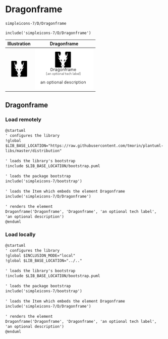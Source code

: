 # Dragonframe


```text
simpleicons-7/D/Dragonframe
```

```text
include('simpleicons-7/D/Dragonframe')
```



| Illustration | Dragonframe |
| :---: | :---: |
| ![illustration for Illustration](../../simpleicons-7/D/Dragonframe.png) | ![illustration for Dragonframe](../../simpleicons-7/D/Dragonframe.Local.png) |




## Dragonframe

### Load remotely
```plantuml
@startuml
' configures the library
!global $LIB_BASE_LOCATION="https://raw.githubusercontent.com/tmorin/plantuml-libs/master/distribution"

' loads the library's bootstrap
!include $LIB_BASE_LOCATION/bootstrap.puml

' loads the package bootstrap
include('simpleicons-7/bootstrap')

' loads the Item which embeds the element Dragonframe
include('simpleicons-7/D/Dragonframe')

' renders the element
Dragonframe('Dragonframe', 'Dragonframe', 'an optional tech label', 'an optional description')
@enduml
```

### Load locally
```plantuml
@startuml
' configures the library
!global $INCLUSION_MODE="local"
!global $LIB_BASE_LOCATION="../.."

' loads the library's bootstrap
!include $LIB_BASE_LOCATION/bootstrap.puml

' loads the package bootstrap
include('simpleicons-7/bootstrap')

' loads the Item which embeds the element Dragonframe
include('simpleicons-7/D/Dragonframe')

' renders the element
Dragonframe('Dragonframe', 'Dragonframe', 'an optional tech label', 'an optional description')
@enduml
```

